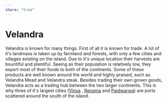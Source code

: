 ```yaml
---
share: "true"
---
```

# Velandra
Velandra is known for many things. First of all it is known for trade. A lot of it's landmass is taken up by farmland and forests, with only a few cities and villages existing on the island. Due to it's unique location their harvests are bountiful and plentiful. Seeing as their population is relatively low, they export most of their foods to both of the continents. Some of these products are well known around the world and highly praised, such as Velandra Mead and Velandra steak. Besides trading their own grown goods, Velandra acts as a trading hub between the two larger continents. This is why three of it's largest cities ([Vinxa](./Vinxa.md) , [Renama](./Renama.md) and [Paidwarwa](./Paidwarwa.md)) are ports scattered around the south of the island.